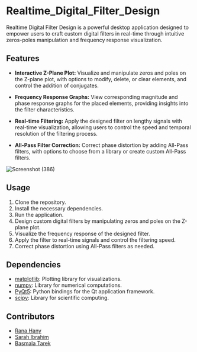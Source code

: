 # Realtime_Digital_Filter_Design

Realtime Digital Filter Design is a powerful desktop application designed to empower users to craft custom digital filters in real-time through intuitive zeros-poles manipulation and frequency response visualization.

## Features

- **Interactive Z-Plane Plot:** Visualize and manipulate zeros and poles on the Z-plane plot, with options to modify, delete, or clear elements, and control the addition of conjugates.
  
- **Frequency Response Graphs:** View corresponding magnitude and phase response graphs for the placed elements, providing insights into the filter characteristics.
  
- **Real-time Filtering:** Apply the designed filter on lengthy signals with real-time visualization, allowing users to control the speed and temporal resolution of the filtering process.
  
- **All-Pass Filter Correction:** Correct phase distortion by adding All-Pass filters, with options to choose from a library or create custom All-Pass filters.

![Screenshot (386)](https://github.com/RanaHany10/Realtime_Digital_Filter_Design/assets/115092108/ca8cadb9-ee4e-4abc-82a3-ab455f58478c)

## Usage

1. Clone the repository.
2. Install the necessary dependencies.
3. Run the application.
4. Design custom digital filters by manipulating zeros and poles on the Z-plane plot.
5. Visualize the frequency response of the designed filter.
6. Apply the filter to real-time signals and control the filtering speed.
7. Correct phase distortion using All-Pass filters as needed.

## Dependencies

- [matplotlib](https://matplotlib.org/): Plotting library for visualizations.
- [numpy](https://numpy.org/): Library for numerical computations.
- [PyQt5](https://pypi.org/project/PyQt5/): Python bindings for the Qt application framework.
- [scipy](https://www.scipy.org/): Library for scientific computing.

## Contributors

- [Rana Hany](https://github.com/RanaHany10)
- [Sarah Ibrahim](https://github.com/sarah1ibrahim)
- [Basmala Tarek](link)


